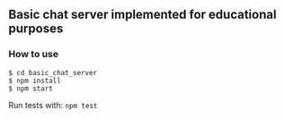 ## Basic chat server implemented for educational purposes

### How to use
```
$ cd basic_chat_server
$ npm install
$ npm start
```

Run tests with: `npm test`
